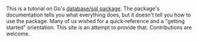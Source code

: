 This is a tutorial on Go's [database/sql package](http://golang.org/pkg/database/sql/).
The package's documentation tells you what everything does, but it
doesn't tell you how to use the package. Many of us wished for a quick-reference and a "getting started"
orientation. This site is an attempt to provide that. Contributions are welcome.
